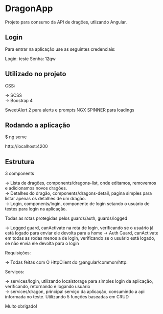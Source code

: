 # DragonApp

Projeto para consumo da API de dragões, utlizando Angular.

## Login

Para entrar na aplicação use as seguintes credenciais:

Login: teste
Senha: 12qw

## Utilizado no projeto

CSS: 

-> SCSS  
-> Boostrap 4

SweetAlert 2 para alerts e prompts
NGX SPINNER para loadings

## Rodando a aplicação

$ ng serve 

http://localhost:4200

## Estrutura

3 components 

-> Lista de dragões, components/dragons-list, onde editamos, removemos e adicionamos novos dragões.  
-> Detalhes do dragão, components/dragons-detail, pagina simples para listar apenas os detalhes de um dragão.  
-> Login, components/login, componente de login setando o usuário de testes para login na aplicação.  

Todas as rotas protegidas pelos guards/auth, guards/logged

-> Logged guard, canActivate na rota de login, verificando se o usuário já está logado para enviar ele devolta para a home
-> Auth Guard, canActivate em todas as rodas menos a de login, verificando se o usuário está logado, se não envia ele devolta para o login

Requisições:

-> Todas feitas com O HttpClient do @angular/common/http.

Serviços:

-> services/login, utilizando localstorage para simples login da aplicação, verificando, retornando e logando usuário  
-> services/dragon, principal serviço da aplicação, consumindo a api informada no teste. Utilizando 5 funções baseadas em CRUD  


Muito obrigado!